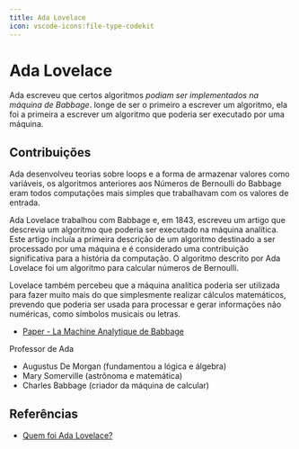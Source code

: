 ```yaml
---
title: Ada Lovelace
icon: vscode-icons:file-type-codekit
---
```


# Ada Lovelace

Ada escreveu que certos algoritmos *podiam ser implementados na máquina de Babbage*. longe de ser o primeiro a escrever um algoritmo, ela foi a primeira a escrever um algoritmo que poderia ser executado por uma máquina.

## Contribuições

Ada desenvolveu teorias sobre loops e a forma de armazenar valores como variáveis, os algoritmos anteriores aos Números de Bernoulli do Babbage eram todos computações mais simples que trabalhavam com os valores de entrada.

Ada Lovelace trabalhou com Babbage e, em 1843, escreveu um artigo que descrevia um algoritmo que poderia ser executado na máquina analítica. Este artigo incluía a primeira descrição de um algoritmo destinado a ser processado por uma máquina e é considerado uma contribuição significativa para a história da computação. O algoritmo descrito por Ada Lovelace foi um algoritmo para calcular números de Bernoulli.

Lovelace também percebeu que a máquina analítica poderia ser utilizada para fazer muito mais do que simplesmente realizar cálculos matemáticos, prevendo que poderia ser usada para processar e gerar informações não numéricas, como símbolos musicais ou letras.

- [Paper - La Machine Analytique de Babbage](https://archive.org/details/TO01056056/mode/2up)

Professor de Ada
- Augustus De Morgan (fundamentou a lógica e álgebra)
- Mary Somerville (astrônoma e matemática)
- Charles Babbage (criador da máquina de calcular)

## Referências

- [Quem foi Ada Lovelace?](http://www.ime.unicamp.br/~apmat/ada-lovelace/)